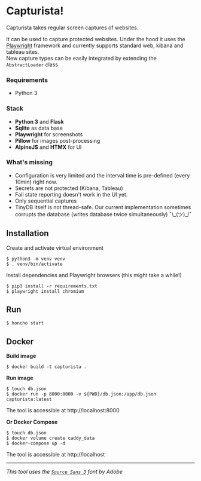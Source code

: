 # Capturista!

Capturista takes regular screen captures of websites.

It can be used to capture protected websites. Under the hood it uses the [Playwright](https://playwright.dev/python/) framework and currently supports standard web, kibana and tableau sites.  
New capture types can be easily integrated by extending the `AbstractLoader` class

### Requirements
* Python 3

### Stack
* **Python 3** and **Flask**
* **Sqlite** as data base
* **Playwright** for screenshots
* **Pillow** for images post-processing 
* **AlpineJS** and **HTMX** for UI

### What's missing
* Configuration is very limited and the interval time is pre-defined (every 10min) right now.
* Secrets are not protected (Kibana, Tableau)
* Fail state reporting doesn't work in the UI yet.
* Only sequential captures
* TinyDB itself is not thread-safe. Our current implementation sometimes corrupts the database (writes database twice simultaneously) ¯\\\_(ツ)\_/¯

## Installation
Create and activate virtual environment

    $ python3 -m venv venv
    $ . venv/bin/activate

Install dependencies and Playwright browsers (this might take a while!)

    $ pip3 install -r requirements.txt
    $ playwright install chromium

## Run
    $ honcho start

## Docker

**Build image**

    $ docker build -t capturista .

**Run image**

    $ touch db.json
    $ docker run -p 8000:8000 -v ${PWD}/db.json:/app/db.json capturista:latest

The tool is accessible at http://localhost:8000

**Or Docker Compose**

    $ touch db.json
    $ docker volume create caddy_data
    $ docker-compose up -d

The tool is accessible at http://localhost

---
*This tool uses the [`Source Sans 3`](https://github.com/adobe-fonts/source-sans) font by Adobe*